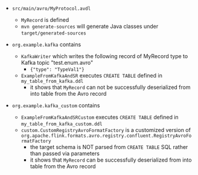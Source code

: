 - `src/main/avro/MyProtocol.avdl`
    - `MyRecord` is defined
    - `mvn generate-sources` will generate Java classes under `target/generated-sources`

- `org.example.kafka` contains
    - `KafkaWriter` which writes the following record of MyRecord type to Kafka topic "test.enum.avro"
        - `{"type": "TypeVal1"}`
    - `ExampleFromKafkaAndSR` executes `CREATE TABLE` defined in `my_table_from_kafka.ddl`
        - it shows that `MyRecord` can not be successfully deserialized from into table from the Avro record

- `org.example.kafka_custom` contains
    - `ExampleFromKafkaAndSRCustom` executes `CREATE TABLE` defined in `my_table_from_kafka_custom.ddl`
    - `custom.CustomRegistryAvroFormatFactory` is a customized version of `org.apache.flink.formats.avro.registry.confluent.RegistryAvroFormatFactory`
        - the target schema is NOT parsed from `CREATE TABLE` SQL rather than passed via parameters
        - it shows that `MyRecord` can be successfully deserialized from into table from the Avro record